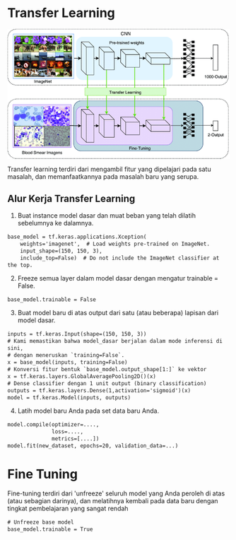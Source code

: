 # Transfer Learning

<p align="center">
    <img src="contents/transfer learning and fine tuning.png" alt="overview cnn" width="640" style="vertical-align:middle">
</p>

Transfer learning terdiri dari mengambil fitur yang dipelajari pada satu masalah, dan memanfaatkannya pada masalah baru yang serupa.

## Alur Kerja Transfer Learning

1. Buat instance model dasar dan muat beban yang telah dilatih sebelumnya ke dalamnya.
```
base_model = tf.keras.applications.Xception(
    weights='imagenet',  # Load weights pre-trained on ImageNet.
    input_shape=(150, 150, 3),
    include_top=False)  # Do not include the ImageNet classifier at the top.
```
2. Freeze semua layer dalam model dasar dengan mengatur trainable = False.
```
base_model.trainable = False
```
3. Buat model baru di atas output dari satu (atau beberapa) lapisan dari model dasar.
```
inputs = tf.keras.Input(shape=(150, 150, 3))
# Kami memastikan bahwa model_dasar berjalan dalam mode inferensi di sini,
# dengan meneruskan `training=False`.
x = base_model(inputs, training=False)
# Konversi fitur bentuk `base_model.output_shape[1:]` ke vektor
x = tf.keras.layers.GlobalAveragePooling2D()(x)
# Dense classifier dengan 1 unit output (binary classification)
outputs = tf.keras.layers.Dense(1,activation='sigmoid')(x)
model = tf.keras.Model(inputs, outputs)
```
4. Latih model baru Anda pada set data baru Anda.
```
model.compile(optimizer=....,
              loss=....,
              metrics=[....])
model.fit(new_dataset, epochs=20, validation_data=...)
```

# Fine Tuning
Fine-tuning terdiri dari 'unfreeze' seluruh model yang Anda peroleh di atas (atau sebagian darinya), dan melatihnya kembali pada data baru dengan tingkat pembelajaran yang sangat rendah

```
# Unfreeze base model
base_model.trainable = True
```
